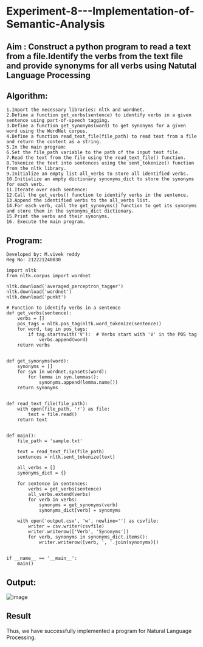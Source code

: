 # Experiment-8---Implementation-of-Semantic-Analysis

## Aim : Construct a python program to read a text from a file.Identify the verbs from the text file and provide synonyms for all verbs using Natutal Language Processing 

## Algorithm:
~~~
1.Import the necessary libraries: nltk and wordnet.
2.Define a function get_verbs(sentence) to identify verbs in a given sentence using part-of-speech tagging.
3.Define a function get_synonyms(word) to get synonyms for a given word using the WordNet corpus.
4.Define a function read_text_file(file_path) to read text from a file and return the content as a string.
5.In the main program:
6.Set the file_path variable to the path of the input text file.
7.Read the text from the file using the read_text_file() function.
8.Tokenize the text into sentences using the sent_tokenize() function from the nltk library.
9.Initialize an empty list all_verbs to store all identified verbs.
10.Initialize an empty dictionary synonyms_dict to store the synonyms for each verb.
11.Iterate over each sentence:
12.Call the get_verbs() function to identify verbs in the sentence.
13.Append the identified verbs to the all_verbs list.
14.For each verb, call the get_synonyms() function to get its synonyms and store them in the synonyms_dict dictionary.
15.Print the verbs and their synonyms.
16. Execute the main program.
~~~
## Program:
```
Developed by: M.vivek reddy
Reg No: 212221240030
```
```
import nltk
from nltk.corpus import wordnet

nltk.download('averaged_perceptron_tagger')
nltk.download('wordnet')
nltk.download('punkt')

# Function to identify verbs in a sentence
def get_verbs(sentence):
    verbs = []
    pos_tags = nltk.pos_tag(nltk.word_tokenize(sentence))
    for word, tag in pos_tags:
        if tag.startswith('V'):  # Verbs start with 'V' in the POS tag
            verbs.append(word)
    return verbs


def get_synonyms(word):
    synonyms = []
    for syn in wordnet.synsets(word):
        for lemma in syn.lemmas():
            synonyms.append(lemma.name())
    return synonyms


def read_text_file(file_path):
    with open(file_path, 'r') as file:
        text = file.read()
    return text


def main():
    file_path = 'sample.txt'

    text = read_text_file(file_path)
    sentences = nltk.sent_tokenize(text)

    all_verbs = []
    synonyms_dict = {}

    for sentence in sentences:
        verbs = get_verbs(sentence)
        all_verbs.extend(verbs)
        for verb in verbs:
            synonyms = get_synonyms(verb)
            synonyms_dict[verb] = synonyms

    with open('output.csv', 'w', newline='') as csvfile:
        writer = csv.writer(csvfile)
        writer.writerow(['Verb', 'Synonyms'])
        for verb, synonyms in synonyms_dict.items():
            writer.writerow([verb, ', '.join(synonyms)])


if __name__ == '__main__':
    main()

```
## Output:
![image](https://github.com/Vivekreddy8360/Experiment-6---Implementation-of-Semantic-Analysis/assets/94525701/121caf67-34b0-4e15-80d8-79e4df19c130)

## Result
Thus, we have successfully implemented a program for Natural Language Processing.
